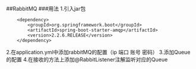 ##RabbitMQ
###用法
1.引入jar包
<!-- https://mvnrepository.com/artifact/org.springframework.boot/spring-boot-starter-amqp -->
        <dependency>
            <groupId>org.springframework.boot</groupId>
            <artifactId>spring-boot-starter-amqp</artifactId>
            <version>2.2.6.RELEASE</version>
        </dependency>
2.在application.yml中添加rabbitMQ的配置（ip 端口 账号 密码）
3.添加Queue的配置
4.在接收的方法上添加@RabbitListener注解监听对应的Queue       